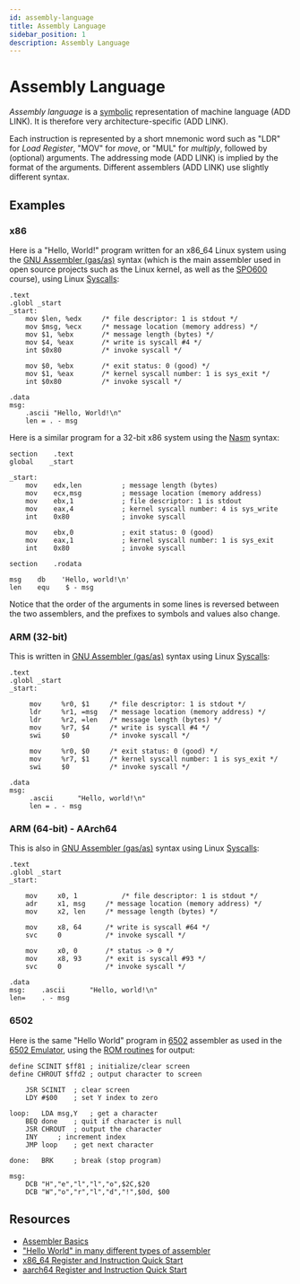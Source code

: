 ```yaml
---
id: assembly-language
title: Assembly Language
sidebar_position: 1
description: Assembly Language
---
```


# Assembly Language

_Assembly language_ is a [symbolic](./symbol.md) representation of machine language (ADD LINK). It is therefore very architecture-specific (ADD LINK).

Each instruction is represented by a short mnemonic word such as "LDR" for _Load Register_, "MOV" for _move_, or "MUL" for _multiply_, followed by (optional) arguments. The addressing mode (ADD LINK) is implied by the format of the arguments. Different assemblers (ADD LINK) use slightly different syntax.

## Examples

### x86

Here is a "Hello, World!" program written for an x86_64 Linux system using the [GNU Assembler (gas/as)](https://sourceware.org/binutils/docs/as/) syntax (which is the main assembler used in open source projects such as the Linux kernel, as well as the [SPO600](../landing-page.md) course), using Linux [Syscalls](./syscalls.md):

```assembly
.text
.globl _start
_start:
    mov $len, %edx     /* file descriptor: 1 is stdout */ 
    mov $msg, %ecx     /* message location (memory address) */
    mov $1, %ebx       /* message length (bytes) */
    mov $4, %eax       /* write is syscall #4 */
    int $0x80          /* invoke syscall */

    mov $0, %ebx       /* exit status: 0 (good) */
    mov $1, %eax       /* kernel syscall number: 1 is sys_exit */
    int $0x80          /* invoke syscall */

.data
msg:
    .ascii "Hello, World!\n"
    len = . - msg
```

Here is a similar program for a 32-bit x86 system using the [Nasm](http://www.nasm.us/xdoc/2.11/html/nasmdoc1.html#section-1.1) syntax:

```assembly
section    .text
global    _start

_start:
    mov    edx,len          ; message length (bytes)
    mov    ecx,msg          ; message location (memory address)
    mov    ebx,1            ; file descriptor: 1 is stdout
    mov    eax,4            ; kernel syscall number: 4 is sys_write
    int    0x80             ; invoke syscall

    mov    ebx,0            ; exit status: 0 (good)
    mov    eax,1            ; kernel syscall number: 1 is sys_exit
    int    0x80             ; invoke syscall

section    .rodata

msg    db    'Hello, world!\n'
len    equ    $ - msg
```

Notice that the order of the arguments in some lines is reversed between the two assemblers, and the prefixes to symbols and values also change.

### ARM (32-bit)

This is written in [GNU Assembler (gas/as)](https://sourceware.org/binutils/docs/as/) syntax using Linux [Syscalls](./syscalls.md):

```assembly
.text
.globl _start
_start:

     mov     %r0, $1     /* file descriptor: 1 is stdout */
     ldr     %r1, =msg   /* message location (memory address) */
     ldr     %r2, =len   /* message length (bytes) */
     mov     %r7, $4     /* write is syscall #4 */
     swi     $0          /* invoke syscall */

     mov     %r0, $0     /* exit status: 0 (good) */
     mov     %r7, $1     /* kernel syscall number: 1 is sys_exit */
     swi     $0          /* invoke syscall */

.data
msg:
     .ascii      "Hello, world!\n"
     len = . - msg
```

### ARM (64-bit) - AArch64

This is also in [GNU Assembler (gas/as)](https://sourceware.org/binutils/docs/as/) syntax using Linux [Syscalls](./syscalls.md):

```assembly
.text
.globl _start
_start:

	mov     x0, 1           /* file descriptor: 1 is stdout */
	adr     x1, msg   	/* message location (memory address) */
 	mov     x2, len   	/* message length (bytes) */
 
 	mov     x8, 64     	/* write is syscall #64 */
	svc     0          	/* invoke syscall */

	mov     x0, 0     	/* status -> 0 */
	mov     x8, 93    	/* exit is syscall #93 */
	svc     0          	/* invoke syscall */

.data
msg: 	.ascii      "Hello, world!\n"
len= 	. - msg
```

### 6502

Here is the same "Hello World" program in [6502](/G-6502/6502.md) assembler as used in the [6502 Emulator](/G-6502/6502-emulator.md), using the [ROM routines](/G-6502/6502-emulator.md#rom-routines) for output:

```assembly
define SCINIT $ff81 ; initialize/clear screen
define CHROUT $ffd2 ; output character to screen

	JSR SCINIT	; clear screen
	LDY #$00	; set Y index to zero

loop:	LDA msg,Y	; get a character
	BEQ done	; quit if character is null
	JSR CHROUT	; output the character
	INY		; increment index
	JMP loop	; get next character

done:	BRK		; break (stop program)

msg:	
	DCB "H","e","l","l","o",$2C,$20
	DCB "W","o","r","l","d","!",$0d, $00
```

## Resources

- [Assembler Basics](./assembler-basics.md)
- ["Hello World" in many different types of assembler](http://leto.net/code/asm/hw_assembler.php)
- [x86_64 Register and Instruction Quick Start](./x86-64-register-and-instruction-quick-start.md)
- [aarch64 Register and Instruction Quick Start](./aarch64-register-and-instruction-quick-start.md)
